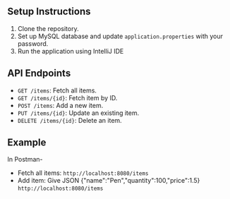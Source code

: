 
## Setup Instructions
1. Clone the repository.
2. Set up MySQL database and update `application.properties` with your password.
3. Run the application using IntelliJ IDE

## API Endpoints
- `GET /items`: Fetch all items.
- `GET /items/{id}`: Fetch item by ID.
- `POST /items`: Add a new item.
- `PUT /items/{id}`: Update an existing item.
- `DELETE /items/{id}`: Delete an item.

## Example
In Postman-
- Fetch all items: `http://localhost:8080/items`
- Add item: Give JSON {"name":"Pen","quantity":100,"price":1.5} `http://localhost:8080/items`
